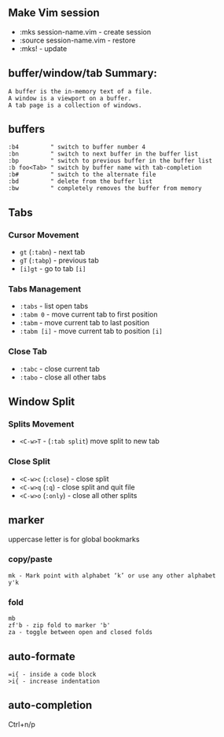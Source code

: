 ## Make Vim session
-	:mks session-name.vim - create session
-	:source session-name.vim - restore
-	:mks! - update

## buffer/window/tab Summary:
    A buffer is the in-memory text of a file.
    A window is a viewport on a buffer.
    A tab page is a collection of windows.

## buffers
```
:b4         " switch to buffer number 4
:bn         " switch to next buffer in the buffer list
:bp         " switch to previous buffer in the buffer list
:b foo<Tab> " switch by buffer name with tab-completion
:b#         " switch to the alternate file
:bd         " delete from the buffer list
:bw         " completely removes the buffer from memory
```

## Tabs

### Cursor Movement

* `gt` (`:tabn`) - next tab
* `gT` (`:tabp`) - previous tab
* `[i]gt` - go to tab `[i]`

### Tabs Management

* `:tabs` - list open tabs
* `:tabm 0` - move current tab to first position
* `:tabm` - move current tab to last position
* `:tabm [i]` - move current tab to position `[i]`

### Close Tab

* `:tabc` - close current tab
* `:tabo` - close all other tabs

## Window Split

### Splits Movement

* `<C-w>T` - (`:tab split`) move split to new tab

### Close Split

* `<C-w>c` (`:close`) - close split
* `<C-w>q` (`:q`) - close split and quit file
* `<C-w>o` (`:only`) - close all other splits

## marker
uppercase letter is for global bookmarks

### copy/paste
```
mk - Mark point with alphabet ‘k’ or use any other alphabet
y'k
```

### fold
```
mb
zf'b - zip fold to marker 'b'
za - toggle between open and closed folds
```

## auto-formate
```
=i{ - inside a code block
>i{ - increase indentation
```

## auto-completion
Ctrl+n/p

